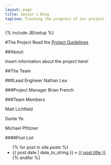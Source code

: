 ```yaml
---
layout: page
title: Senior 1 Blog
tagline: Tracking the progress of our project
---
```

{% include JB/setup %}

#The Project
Read the [Project Guidelines](http://ecen4013.okstate.edu/docs/project2/fa2015/Fall2015Blacksmith2.0Requirements.pdf)

##About:

Insert information about the project here!

##The Team

###Lead Engineer
Nathan Lea

###Project Manager
Brian French

###Team Members

Matt Lichfield

Dante Ye

Michael Pfitzner

####Post List

<ul class="posts">
  {% for post in site.posts %}
    <li><span>{{ post.date | date_to_string }}</span> &raquo; <a href="{{ BASE_PATH }}{{ post.url }}">{{ post.title }}</a></li>
  {% endfor %}
</ul>
